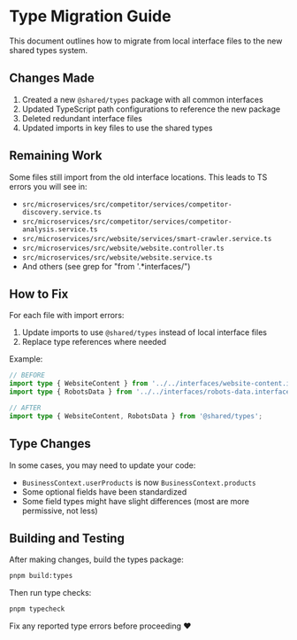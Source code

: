 # Type Migration Guide

This document outlines how to migrate from local interface files to the new shared types system.

## Changes Made

1. Created a new `@shared/types` package with all common interfaces
2. Updated TypeScript path configurations to reference the new package
3. Deleted redundant interface files
4. Updated imports in key files to use the shared types

## Remaining Work

Some files still import from the old interface locations. This leads to TS errors you will see in:

- `src/microservices/src/competitor/services/competitor-discovery.service.ts`
- `src/microservices/src/competitor/services/competitor-analysis.service.ts`
- `src/microservices/src/website/services/smart-crawler.service.ts`
- `src/microservices/src/website/website.controller.ts`
- `src/microservices/src/website/website.service.ts`
- And others (see grep for "from '.*interfaces/")

## How to Fix

For each file with import errors:

1. Update imports to use `@shared/types` instead of local interface files
2. Replace type references where needed

Example:

```typescript
// BEFORE
import type { WebsiteContent } from '../../interfaces/website-content.interface';
import type { RobotsData } from '../../interfaces/robots-data.interface';

// AFTER
import type { WebsiteContent, RobotsData } from '@shared/types';
```

## Type Changes

In some cases, you may need to update your code:

- `BusinessContext.userProducts` is now `BusinessContext.products`
- Some optional fields have been standardized
- Some field types might have slight differences (most are more permissive, not less)

## Building and Testing

After making changes, build the types package:

```bash
pnpm build:types
```

Then run type checks:

```bash
pnpm typecheck
```

Fix any reported type errors before proceeding ❤️ 
